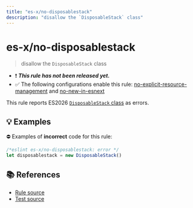 ```yaml
---
title: "es-x/no-disposablestack"
description: "disallow the `DisposableStack` class"
---
```


# es-x/no-disposablestack
> disallow the `DisposableStack` class

- ❗ <badge text="This rule has not been released yet." vertical="middle" type="error"> ***This rule has not been released yet.*** </badge>
- ✅ The following configurations enable this rule: [no-explicit-resource-management] and [no-new-in-esnext]

This rule reports ES2026 [`DisposableStack` class](https://github.com/tc39/proposal-explicit-resource-management) as errors.

## 💡 Examples

⛔ Examples of **incorrect** code for this rule:

<eslint-playground type="bad">

```js
/*eslint es-x/no-disposablestack: error */
let disposablestack = new DisposableStack()
```

</eslint-playground>

## 📚 References

- [Rule source](https://github.com/eslint-community/eslint-plugin-es-x/blob/master/lib/rules/no-disposablestack.js)
- [Test source](https://github.com/eslint-community/eslint-plugin-es-x/blob/master/tests/lib/rules/no-disposablestack.js)

[no-explicit-resource-management]: ../configs/index.md#no-explicit-resource-management
[no-new-in-esnext]: ../configs/index.md#no-new-in-esnext
